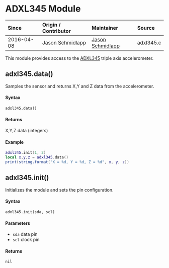 # ADXL345 Module
| Since  | Origin / Contributor  | Maintainer  | Source  |
| :----- | :-------------------- | :---------- | :------ |
| 2016-04-08 | [Jason Schmidlapp](https://github.com/jschmidlapp) | [Jason Schmidlapp](https://github.com/jschmidlapp) | [adxl345.c](../../../app/modules/adxl345.c)|


This module provides access to the [ADXL345](https://www.sparkfun.com/products/9836) triple axis accelerometer.

## adxl345.data()
Samples the sensor and returns X,Y and Z data from the accelerometer.

#### Syntax
`adxl345.data()`

#### Returns
X,Y,Z data (integers)

#### Example
```lua
adxl345.init(1, 2)
local x,y,z = adxl345.data()
print(string.format("X = %d, Y = %d, Z = %d", x, y, z))
```

## adxl345.init()
Initializes the module and sets the pin configuration.

#### Syntax
`adxl345.init(sda, scl)`

#### Parameters
- `sda` data pin
- `scl` clock pin

#### Returns
`nil`
